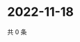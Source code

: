 # 2022-11-18

共 0 条

<!-- BEGIN WEIBO -->
<!-- 最后更新时间 Fri Nov 18 2022 23:16:07 GMT+0800 (China Standard Time) -->

<!-- END WEIBO -->
